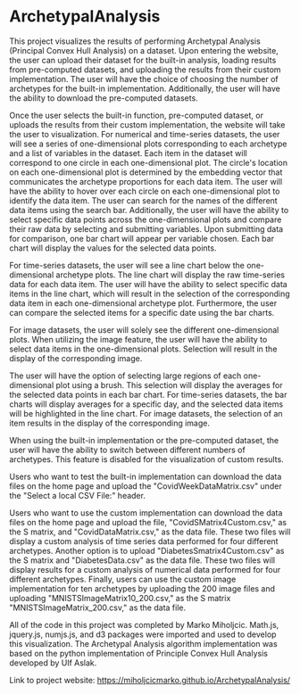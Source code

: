 # ArchetypalAnalysis

This project visualizes the results of performing Archetypal Analysis (Principal Convex Hull Analysis) on a dataset. Upon entering the website, the user can upload their dataset for the built-in analysis, loading results from pre-computed datasets, and uploading the results from their custom implementation. The user will have the choice of choosing the number of archetypes for the built-in implementation. Additionally, the user will have the ability to download the pre-computed datasets.

Once the user selects the built-in function, pre-computed dataset, or uploads the results from their custom implementation, the website will take the user to visualization. For numerical and time-series datasets, the user will see a series of one-dimensional plots corresponding to each archetype and a list of variables in the dataset. Each item in the dataset will correspond to one circle in each one-dimensional plot. The circle's location on each one-dimensional plot is determined by the embedding vector that communicates the archetype proportions for each data item. The user will have the ability to hover over each circle on each one-dimensional plot to identify the data item. The user can search for the names of the different data items using the search bar.
Additionally, the user will have the ability to select specific data points across the one-dimensional plots and compare their raw data by selecting and submitting variables. Upon submitting data for comparison, one bar chart will appear per variable chosen. Each bar chart will display the values for the selected data points. 

For time-series datasets, the user will see a line chart below the one-dimensional archetype plots. The line chart will display the raw time-series data for each data item. The user will have the ability to select specific data items in the line chart, which will result in the selection of the corresponding data item in each one-dimensional archetype plot. Furthermore, the user can compare the selected items for a specific date using the bar charts. 

For image datasets, the user will solely see the different one-dimensional plots. When utilizing the image feature, the user will have the ability to select data items in the one-dimensional plots. Selection will result in the display of the corresponding image. 

The user will have the option of selecting large regions of each one-dimensional plot using a brush. This selection will display the averages for the selected data points in each bar chart. For time-series datasets, the bar charts will display averages for a specific day, and the selected data items will be highlighted in the line chart. For image datasets, the selection of an item results in the display of the corresponding image. 

When using the built-in implementation or the pre-computed dataset, the user will have the ability to switch between different numbers of archetypes. This feature is disabled for the visualization of custom results. 

Users who want to test the built-in implementation can download the data files on the home page and upload the "CovidWeekDataMatrix.csv" under the "Select a local CSV File:" header. 
 
Users who want to use the custom implementation can download the data files on the home page and upload the file, "CovidSMatrix4Custom.csv," as the S matrix, and "CovidDataMatrix.csv," as the data file. These two files will display a custom analysis of time series data performed for four different archetypes. Another option is to upload "DiabetesSmatrix4Custom.csv" as the S matrix and "DiabetesData.csv" as the data file. These two files will display results for a custom analysis of numerical data performed for four different archetypes. Finally, users can use the custom image implementation for ten archetypes by uploading the 200 image files and uploading "MNISTSImageMatrix10_200.csv," as the S matrix "MNISTSImageMatrix_200.csv," as the data file. 

All of the code in this project was completed by Marko Miholjcic. Math.js, jquery.js, numjs.js, and d3 packages were imported and used to develop this visualization. The Archetypal Analysis algorithm implementation was based on the python implementation of Principle Convex Hull Analysis developed by Ulf Aslak. 

Link to project website: https://miholjcicmarko.github.io/ArchetypalAnalysis/